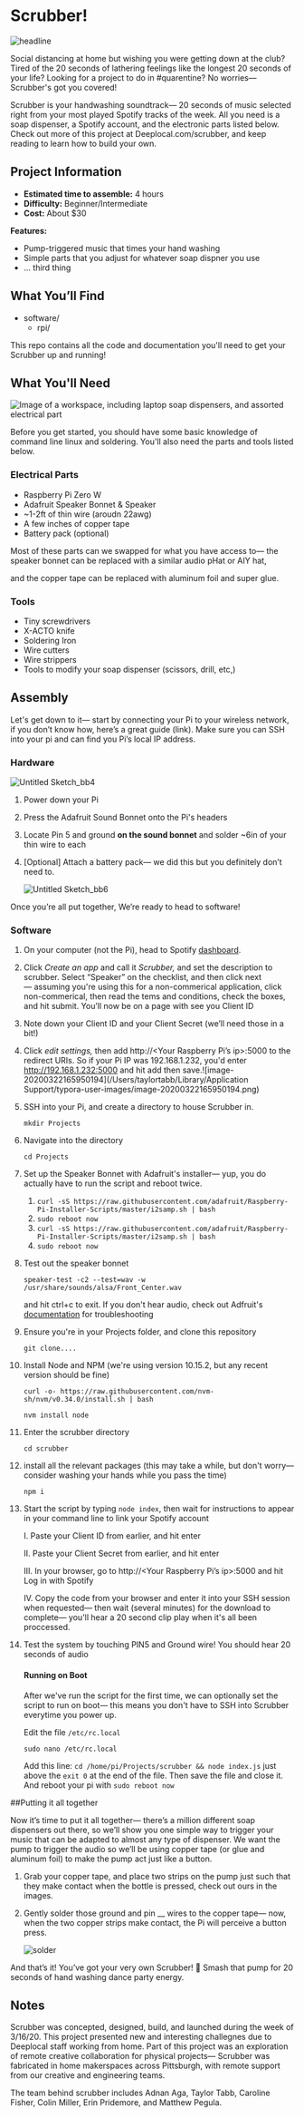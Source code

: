 # Scrubber!

![headline](docs/headline.png)

Social distancing at home but wishing you were getting down at the club? Tired of the 20 seconds of lathering feelings like the longest 20 seconds of your life? Looking for a project to do in #quarentine? No worries— Scrubber's got you covered!

Scrubber is your handwashing soundtrack— 20 seconds of music selected right from your most played Spotify tracks of the week. All you need is a soap dispenser, a Spotify account, and the electronic parts listed below. Check out more of this project at Deeplocal.com/scrubber, and keep reading to learn how to build your own.

## Project Information

- **Estimated time to assemble:** 4 hours
- **Difficulty:** Beginner/Intermediate 
- **Cost:** About $30

**Features:**

- Pump-triggered music that times your hand washing 
- Simple parts that you adjust for whatever soap dispner you use
- ... third thing



## What You’ll Find

- software/
  - rpi/

This repo contains all the code and documentation you'll need to get your Scrubber up and running!

## What You'll Need

![Image of a workspace, including laptop soap dispensers, and assorted electrical part](docs/workspace.jpeg)

Before you get started, you should have some basic knowledge of command line linux and soldering. You'll also need the parts and tools listed below.

### Electrical Parts

- Raspberry Pi Zero W
- Adafruit Speaker Bonnet & Speaker
- ~1-2ft of thin wire (aroudn 22awg)
- A few inches of copper tape
- Battery pack (optional)

Most of these parts can we swapped for what you have access to— the speaker bonnet can be replaced with a similar audio pHat or AIY hat, 

and the copper tape can be replaced with aluminum foil and super glue.

### Tools

- Tiny screwdrivers
- X-ACTO knife
- Soldering Iron
- Wire cutters
- Wire strippers
- Tools to modify your soap dispenser (scissors, drill, etc,)

## Assembly

Let's get down to it— start by connecting your Pi to your wireless network, if you don’t know how, here’s a great guide (link). Make sure you can SSH into your pi and can find you Pi’s local IP address.

### Hardware

![Untitled Sketch_bb4](docs/parts.png)

1. Power down your Pi

2. Press the Adafruit Sound Bonnet onto the Pi's headers

3. Locate Pin 5 and ground **on the sound bonnet** and solder ~6in of your thin wire to each

4. [Optional] Attach a battery pack— we did this but you definitely don’t need to. 

   ![Untitled Sketch_bb6](docs/assem.png)

Once you’re all put together, We’re ready to head to software!

### Software

1. On your computer (not the Pi), head to Spotify [dashboard](http://link). 

2. Click *Create an app* and call it *Scrubber,* and set the description to scrubber. Select “Speaker” on the checklist, and then click next— assuming you're using this for a non-commerical application, click non-commerical, then read the tems and conditions, check the boxes, and hit submit. You’ll now be on a page with see you Client ID

3. Note down your Client ID and your Client Secret (we’ll need those in a bit!)

4. Click *edit settings,* then add http://<Your Raspberry Pi’s ip>:5000 to the redirect URIs. So if your Pi IP was 192.168.1.232, you'd enter http://192.168.1.232:5000 and hit add then save.![image-20200322165950194](/Users/taylortabb/Library/Application Support/typora-user-images/image-20200322165950194.png) 

5. SSH into your Pi, and create a directory to house Scrubber in.

   `mkdir Projects`

6. Navigate into the directory  

   `cd Projects` 

7. Set up the Speaker Bonnet with Adafruit's installer— yup, you do actually have to run the script and reboot twice. 

   1. `curl -sS https://raw.githubusercontent.com/adafruit/Raspberry-Pi-Installer-Scripts/master/i2samp.sh | bash` 
   2. `sudo reboot now ` 
   3. `curl -sS https://raw.githubusercontent.com/adafruit/Raspberry-Pi-Installer-Scripts/master/i2samp.sh | bash` 
   4. `sudo reboot now ` 

4. Test out the speaker bonnet 

   `speaker-test -c2 --test=wav -w /usr/share/sounds/alsa/Front_Center.wav`

   and hit ctrl+c to exit. If you don't hear audio, check out Adfruit's [documentation](https://learn.adafruit.com/adafruit-speaker-bonnet-for-raspberry-pi/raspberry-pi-usage) for troubleshooting

5. Ensure you're in your Projects folder, and clone this repository

   `git clone....`

6. Install Node and NPM (we're using version 10.15.2, but any recent version should be fine)

   `curl -o- https://raw.githubusercontent.com/nvm-sh/nvm/v0.34.0/install.sh | bash` 

   `nvm install node` 

1. Enter the scrubber directory

   `cd scrubber` 

11. install all the relevant packages (this may take a while, but don't worry— consider washing your hands while you pass the time)

    `npm i` 

12. Start the script by typing `node index`, then wait for instructions to appear in your command line to link your Spotify account

    I. Paste your Client ID from earlier, and hit enter

    II. Paste your Client Secret from earlier, and hit enter

    III. In your browser, go to http://<Your Raspberry Pi’s ip>:5000 and hit Log in with Spotify 

    IV. Copy the code from your browser and enter it into your SSH session when requested— then wait (several minutes) for the download to complete— you'll hear a 20 second clip play when it's all been proccessed.

13. Test the system by touching PIN5 and Ground wire! You should hear 20 seconds of audio

    #### Running on Boot

    After we've run the script for the first time, we can optionally set the script to run on boot— this means you don't have to SSH into Scrubber everytime you power up. 

    Edit the file `/etc/rc.local` 

    ```
    sudo nano /etc/rc.local
    ```

    Add this line: `cd /home/pi/Projects/scrubber && node index.js` just above the `exit 0` at the end of the file. Then save the file and close it. And reboot your pi with `sudo reboot now`

    

##Putting it all together

Now it’s time to put it all together— there’s a million different soap dispensers out there, so we’ll show you one simple way to trigger your music that can be adapted to almost any type of dispenser. We want the pump to trigger the audio so we’ll be using copper tape (or glue and aluminum foil) to make the pump act just like a button.

1. Grab your copper tape, and place two strips on the pump just such that they make contact when the bottle is pressed, check out ours in the images.

2. Gently solder those ground and pin __ wires to the copper tape— now, when the two copper strips make contact, the Pi will perceive a button press.

   ![solder](docs/solder.gif)

And that’s it! You’ve got your very own Scrubber! 🧽 Smash that pump for 20 seconds of hand washing dance party energy.

## Notes

Scrubber was concepted, designed, build, and launched during the week of 3/16/20. This project presented new and interesting challegnes due to Deeplocal staff working from home. Part of this project was an exploration of remote creative collaboration for physical projects— Scrubber was fabricated in home makerspaces across Pittsburgh, with remote support from our creative and engineering teams. 

The team behind scrubber includes Adnan Aga, Taylor Tabb, Caroline Fisher, Colin Miller, Erin Pridemore, and Matthew Pegula.
